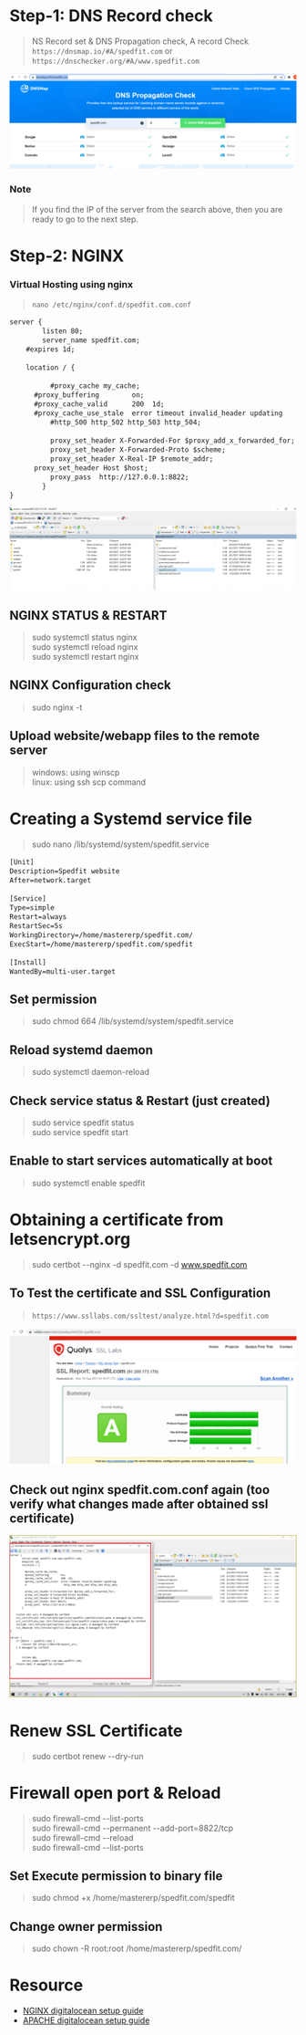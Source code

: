 # Step-1: DNS Record check
> NS Record set & DNS Propagation check, A record Check
> `https://dnsmap.io/#A/spedfit.com` or `https://dnschecker.org/#A/www.spedfit.com`

![dns_propagation_check](./screenshots/dns_propagation_check.png)

### Note
> If you find the IP of the server from the search above, then you are ready to go to the next step.

# Step-2: NGINX
### Virtual Hosting using nginx
> `nano /etc/nginx/conf.d/spedfit.com.conf`

```
server {
        listen 80;
        server_name spedfit.com;
	#expires 1d;

	location / {

          #proxy_cache my_cache;
	  #proxy_buffering        on;
	  #proxy_cache_valid      200  1d;
	  #proxy_cache_use_stale  error timeout invalid_header updating
          #http_500 http_502 http_503 http_504;

          proxy_set_header X-Forwarded-For $proxy_add_x_forwarded_for;
          proxy_set_header X-Forwarded-Proto $scheme;
          proxy_set_header X-Real-IP $remote_addr;
	  proxy_set_header Host $host;
          proxy_pass  http://127.0.0.1:8822;
        }
}
```

![nginx_config_directory](./screenshots/nginx_config_directory.png)

## NGINX STATUS & RESTART
> sudo systemctl status nginx\
> sudo systemctl reload nginx\
> sudo systemctl restart nginx

## NGINX Configuration check
> sudo nginx -t

## Upload website/webapp files to the remote server
> windows: using winscp\
> linux: using ssh scp command

# Creating a Systemd service file
> sudo nano /lib/systemd/system/spedfit.service

```
[Unit]
Description=Spedfit website
After=network.target

[Service]
Type=simple
Restart=always
RestartSec=5s
WorkingDirectory=/home/mastererp/spedfit.com/
ExecStart=/home/mastererp/spedfit.com/spedfit

[Install]
WantedBy=multi-user.target
```

## Set permission
> sudo chmod 664 /lib/systemd/system/spedfit.service

## Reload systemd daemon
> sudo systemctl daemon-reload

## Check service status & Restart (just created)
> sudo service spedfit status\
> sudo service spedfit start

## Enable to start services automatically at boot
> sudo systemctl enable spedfit

# Obtaining a certificate from letsencrypt.org
> sudo certbot --nginx -d spedfit.com -d www.spedfit.com

## To Test the certificate and SSL Configuration
> `https://www.ssllabs.com/ssltest/analyze.html?d=spedfit.com`

![certificate_report](./screenshots/spedfit_ssl_certificate_installation_report.png)

## Check out nginx spedfit.com.conf again (too verify what changes made after obtained ssl certificate)
![nginx_virtual_host_config_file](./screenshots/nginx_virtual_host_config_file.png)

# Renew SSL Certificate
> sudo certbot renew --dry-run

# Firewall open port & Reload
> sudo firewall-cmd --list-ports\
> sudo firewall-cmd --permanent --add-port=8822/tcp\
> sudo firewall-cmd --reload\
> sudo firewall-cmd --list-ports

## Set Execute permission to binary file
> sudo chmod +x /home/mastererp/spedfit.com/spedfit

## Change owner permission
> sudo chown -R root:root /home/mastererp/spedfit.com/


# Resource
* [NGINX digitalocean setup guide](https://www.digitalocean.com/community/tutorials/how-to-secure-nginx-with-let-s-encrypt-on-centos-8)
* [APACHE digitalocean setup guide](https://www.digitalocean.com/community/tutorials/how-to-secure-apache-with-let-s-encrypt-on-centos-8)